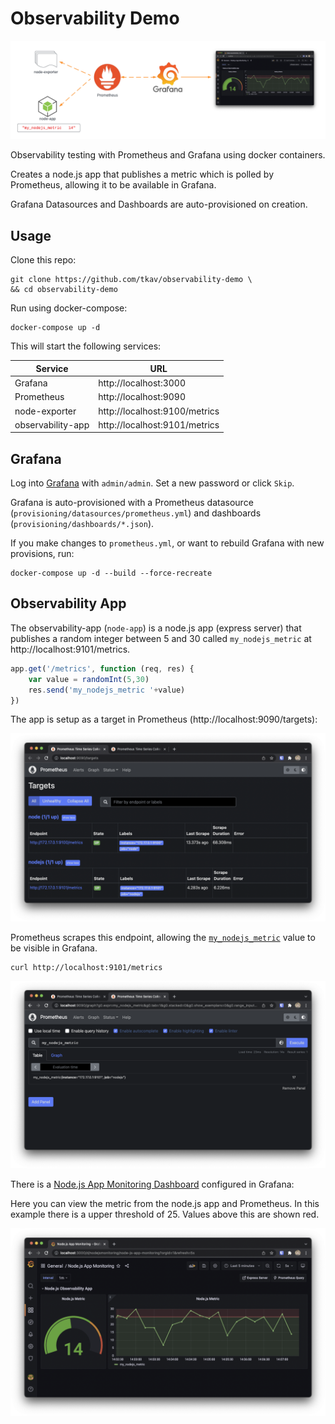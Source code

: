 # Observability Demo

![Architecture Diagram](docs/images/architectural-diagram.png)

Observability testing with Prometheus and Grafana using docker containers.

Creates a node.js app that publishes a metric which is polled by Prometheus, allowing it to be available in Grafana.

Grafana Datasources and Dashboards are auto-provisioned on creation.

## Usage

Clone this repo:
```
git clone https://github.com/tkav/observability-demo \
&& cd observability-demo
```

Run using docker-compose:
```
docker-compose up -d
```

This will start the following services:

| Service           | URL                           |
|---------------    |-----------------------        |
| Grafana           | http://localhost:3000         |
| Prometheus        | http://localhost:9090         |
| node-exporter     | http://localhost:9100/metrics |
| observability-app | http://localhost:9101/metrics |


## Grafana

Log into [Grafana](http://localhost:3000) with `admin/admin`. Set a new password or click `Skip`.

Grafana is auto-provisioned with a Prometheus datasource (`provisioning/datasources/prometheus.yml`) and dashboards (`provisioning/dashboards/*.json`).

If you make changes to `prometheus.yml`, or want to rebuild Grafana with new provisions, run:
```
docker-compose up -d --build --force-recreate
```


## Observability App

The observability-app (`node-app`) is a node.js app (express server) that publishes a random integer between 5 and 30 called `my_nodejs_metric` at http://localhost:9101/metrics.

```js
app.get('/metrics', function (req, res) {
    var value = randomInt(5,30)
    res.send('my_nodejs_metric '+value)
})
```

The app is setup as a target in Prometheus (http://localhost:9090/targets):

![Prometheus Targets](docs/images/prometheus-targets.png)

Prometheus scrapes this endpoint, allowing the [`my_nodejs_metric`](http://localhost:9090/graph?g0.expr=my_nodejs_metric&g0.tab=1&g0.stacked=0&g0.show_exemplars=0&g0.range_input=1h) value to be visible in Grafana.
```
curl http://localhost:9101/metrics
```

![Prometheus Metric](docs/images/prometheus-metric.png)



There is a [Node.js App Monitoring Dashboard](http://localhost:3000/d/nodejsmonitoring/node-js-app-monitoring?orgId=1&refresh=5s) configured in Grafana:


Here you can view the metric from the node.js app and Prometheus.
In this example there is a upper threshold of 25. Values above this are shown red.

![Node.js Dashboard Example](docs/images/nodejs-dashboard-example.png)
